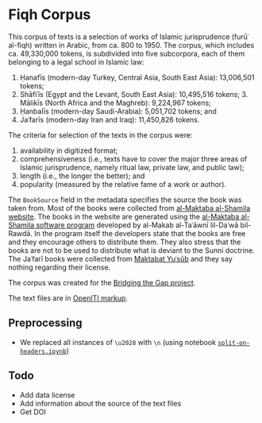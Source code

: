 # Fiqh Corpus

This corpus of texts is a selection of works of Islamic jurisprudence (furūʿ al-fiqh) written in Arabic, from ca. 800 to 1950. The corpus, which includes ca. 49,330,000 tokens, is subdivided into five subcorpora, each of them belonging to a legal school in Islamic law:

1. Ḥanafīs (modern-day Turkey, Central Asia, South East Asia): 13,006,501 tokens;
2. Shāfiʿīs (Egypt and the Levant, South East Asia): 10,495,516 tokens; 3. Mālikīs (North Africa and the Maghreb): 9,224,967 tokens;
4. Ḥanbalīs (modern-day Saudi-Arabia): 5,051,702 tokens; and
5. Jaʿfarīs (modern-day Iran and Iraq): 11,450,826 tokens.

The criteria for selection of the texts in the corpus were:

1. availability in digitized format;
2. comprehensiveness (i.e., texts have to cover the major three areas of Islamic jurisprudence, namely ritual law, private law, and public law);
3. length (i.e., the longer the better); and
4. popularity (measured by the relative fame of a work or author).

The `BookSource` field in the metadata specifies the source the book was taken from.
Most of the books were collected from [al-Maktaba al-Shamila website](http://shamela.ws). The books in the website are generated using the [al-Maktaba al-Shamila software program](http://www.arrawdah.com) developed by al-Makab al-Taʿāwnī lil-Daʿwā bil-Rawdā. In the program itself the developers state that the books are free and they encourage others to distribute them. They also stress that the books are not to be used to distribute what is deviant to the Sunni doctrine. The Jaʿfarī books were collected from [Maktabat Yuʿsūb](http://www.yasoob.com) and they say nothing regarding their license.

The corpus was created for the [Bridging the Gap project](https://www.esciencecenter.nl/project/bridging-the-gap).

The text files are in [OpenITI markup](https://alraqmiyyat.github.io/mARkdown/).

## Preprocessing

* We replaced all instances of `\u2028` with `\n` (using notebook [`split-on-headers.ipynb`](https://github.com/arabic-digital-humanities/adhtools/blob/master/notebooks/split-on-headers.ipynb))

## Todo

* Add data license
* Add information about the source of the text files
* Get DOI

